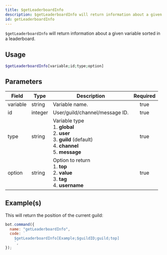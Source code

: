```yaml
---
title: $getLeaderboardInfo
description: $getLeaderboardInfo will return information about a given variable sorted in a leaderboard.
id: getLeaderboardInfo
---
```


`$getLeaderboardInfo` will return information about a given variable sorted in a leaderboard.

## Usage

```php
$getLeaderboardInfo[variable;id;type;option]
```

## Parameters

| Field    | Type    | Description                                                                                                                     | Required |
| -------- | ------- | ------------------------------------------------------------------------------------------------------------------------------- | :------: |
| variable | string  | Variable name.                                                                                                                  |   true   |
| id       | integer | User/guild/channel/message ID.                                                                                                  |   true   |
| type     | string  | Variable type <br /> 1. **global** <br /> 2. **user** <br /> 3. **guild** (default) <br /> 4. **channel** <br /> 5. **message** |   true   |
| option   | string  | Option to return <br /> 1. **top** <br /> 2. **value** <br /> 3. **tag** <br /> 4. **username**                                 |   true   |

## Example(s)

This will return the position of the current guild:

```javascript
bot.command({
  name: "getLeaderboardInfo",
  code: `
    $getLeaderboardInfo[Example;$guildID;guild;top]
    `,
});
```
